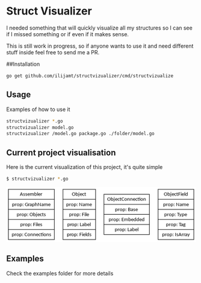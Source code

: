 Struct Visualizer
================

I needed something that will quickly visualize all my structures so I can see if I missed something or if even if it makes sense.

This is still work in progress, so if anyone wants to use it and need different stuff inside feel free to send me a PR.

##Installation

```bash
go get github.com/ilijamt/structvizualizer/cmd/structvizualize
```

## Usage

Examples of how to use it 

```bash
structvizualizer *.go
structvizualizer model.go
structvizualizer /model.go package.go ./folder/model.go
```

Current project visualisation
-----------------------------
Here is the current visualization of this project, it's quite simple

```bash
$ structvizualizer *.go
```
![cmd](examples/cmd.png)

Examples
---------

Check the examples folder for more details
